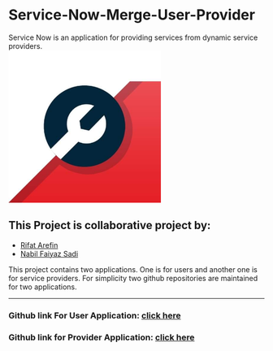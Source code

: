 # Service-Now-Merge-User-Provider
Service Now is an application for providing services from dynamic service providers.<br>
<img src='https://github.com/RIfatArefin32/service-now/blob/main/images/service_now_logo.jpeg' alt="Logo" style="align:center;width:300px;height:300px;">
## This Project is collaborative project by:
<ul>
  <li><a href='https://github.com/RIfatArefin32'>Rifat Arefin</a></li>
  <li><a href='https://github.com/faiyazsadi'>Nabil Faiyaz Sadi</a></li>
</ul>
This project contains two applications. One is for users and another one is for service providers. For simplicity two github repositories are maintained for two applications.
<hr>

### Github link For User Application: <a href='https://github.com/RIfatArefin32/service-now-user'>click here</a>
### Github link for Provider Application: <a href='https://github.com/RIfatArefin32/service-now'>click here</a>
  
